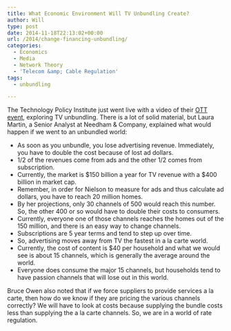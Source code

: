 ```yaml
---
title: What Economic Environment Will TV Unbundling Create?
author: Will
type: post
date: 2014-11-18T22:13:02+00:00
url: /2014/change-financing-unbundling/
categories:
  - Economics
  - Media
  - Network Theory
  - 'Telecom &amp; Cable Regulation'
tags:
  - unbundling

---
```

The Technology Policy Institute just went live with a video of their [OTT event][1], exploring TV unbundling. There is a lot of solid material, but Laura Martin, a Senior Analyst at Needham & Company, explained what would happen if we went to an unbundled world:

  * As soon as you unbundle, you lose advertising revenue. Immediately, you have to double the cost because of lost ad dollars.
  * 1/2 of the revenues come from ads and the other 1/2 comes from subscription.
  * Currently, the market is $150 billion a year for TV revenue with a $400 billion in market cap.
  * Remember, in order for Nielson to measure for ads and thus calculate ad dollars, you have to reach 20 million homes.
  * By her projections, only 30 channels of 500 would reach this number. So, the other 400 or so would have to double their costs to consumers.
  * Currently, everyone one of those channels reaches the homes out of the 150 million, and there is an easy way to change channels.
  * Subscriptions are 5 year terms and tend to step up over time.
  * So, advertising moves away from TV the fastest in a la carte world.
  * Currently, the cost of content is $40 per household and what we would see is about 15 channels, which is generally the average around the world.
  * Everyone does consume the major 15 channels, but households tend to have passion channels that will lose out in this world.

Bruce Owen also noted that if we force suppliers to provide services a la carte, then how do we know if they are pricing the various channels correctly? We will have to look at costs because supplying the bundle costs less than supplying the a la carte channels. So, we are in a world of rate regulation.

 [1]: http://www.techpolicyinstitute.org/events/show/118.html